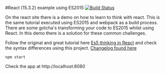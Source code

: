 #React (15.3.2) example using ES2015 [![Build Status](https://travis-ci.org/code0wl/react-example-modern-javascript.svg?branch=master)](https://travis-ci.org/code0wl/react-example-modern-javascript)

On the react site there is a demo on how to learn to think with react. This is the same tutorial executed using ES2015 and webpack as a build process. There are some gotcha's transforming your code to ES2015 whilst using React. In this demo there is a solution for these common challenges.

Follow the original and great tutorial here
[Es5 thinking in React](https://facebook.github.io/react/docs/thinking-in-react.html) and check the syntax differences using this project.
[Changelog found here](https://facebook.github.io/react/blog/2016/04/07/react-v15.html)

```
npm start
```

Check the app at http://localhost:8080
